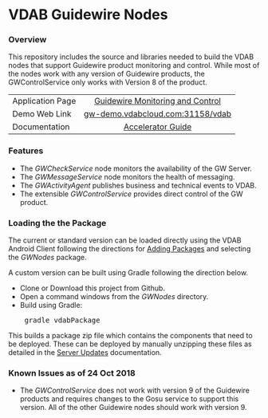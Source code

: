 # VDAB Guidewire Nodes
### Overview
This repository includes the source and libraries needed to build the VDAB nodes that support Guidewire product monitoring and control.
While most of the nodes work with any version of Guidewire products, the GWControlService
only works with Version 8 of the product. 

| | |
|  --- |  :---: |
| Application Page    | [Guidewire Monitoring and Control](https://vdabtec.com/vdab/app-guides/guidewire-monitoring-and-control) |
| Demo Web Link   | [gw-demo.vdabcloud.com:31158/vdab](http://gw-demo.vdabcloud.com:31158/vdab) |
| Documentation   | [Accelerator Guide](https://vdabtec.com/vdab/docs/MonitoringAndControlAccelerator.pdf) |

### Features
<ul>
<li>The <i>GWCheckService</i> node monitors the availability of the GW Server.
<li>The <i>GWMessageService</i> node monitors the health of messaging.
<li>The <i>GWActivityAgent</i> publishes business and technical events to VDAB.
<li>The extensible <i>GWControlService</i> provides direct control of the GW product.
</ul>

### Loading the the Package
The current or standard version can be loaded directly using the VDAB Android Client following the directions
for [Adding Packages](https://vdabtec.com/vdab/docs/VDABGUIDE_AddingPackages.pdf) and selecting the <i>GWNodes</i> package.
 
A custom version can be built using Gradle following the direction below.

* Clone or Download this project from Github.
* Open a command windows from the <i>GWNodes</i> directory.
* Build using Gradle: <pre>      gradle vdabPackage</pre>

This builds a package zip file which contains the components that need to be deployed. These can be deployed by 
manually unzipping these files as detailed in the [Server Updates](https://vdabtec.com/vdab/docs/VDABGUIDE_ServerUpdates.pdf) 
 documentation.

### Known Issues as of 24 Oct  2018

* The <i>GWControlService</i> does not work with version 9 of the Guidewire products and 
requires changes to the Gosu service to support this version. All of the other Guidewire
nodes should work with version 9.


